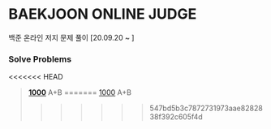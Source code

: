 # BAEKJOON ONLINE JUDGE
백준 온라인 저지 문제 풀이 [20.09.20  ~ ]

### Solve Problems

<<<<<<< HEAD
> **[1000](1000-1099/1000.c)** A+B
=======
> [1000](1000-1099/1000.c) A+B
>>>>>>> 547bd5b3c7872731973aae8282838f392c605f4d

